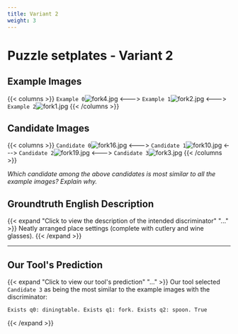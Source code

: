 ```yaml
---
title: Variant 2
weight: 3
---
```


# Puzzle setplates - Variant 2

## Example Images
{{< columns >}}
`Example 0`![fork4.jpg](/natscene_data/images/fork4.jpg)
<--->
`Example 1`![fork2.jpg](/natscene_data/images/fork2.jpg)
<--->
`Example 2`![fork1.jpg](/natscene_data/images/fork1.jpg)
{{< /columns >}}

## Candidate Images
{{< columns >}}
`Candidate 0`![fork16.jpg](/natscene_data/images/fork16.jpg)
<--->
`Candidate 1`![fork10.jpg](/natscene_data/images/fork10.jpg)
<--->
`Candidate 2`![fork19.jpg](/natscene_data/images/fork19.jpg)
<--->
`Candidate 3`![fork3.jpg](/natscene_data/images/fork3.jpg)
{{< /columns >}}

*Which candidate among the above candidates is most similar to all the example images? Explain why.*

## Groundtruth English Description

{{< expand "Click to view the description of the intended discriminator" "..." >}}
Neatly arranged place settings (complete with cutlery and wine glasses).
{{< /expand >}}

---



## Our Tool's Prediction

{{< expand "Click to view our tool's prediction" "..." >}}
Our tool selected `Candidate 3` as being the most similar to the example images with the discriminator:
```plaintext
Exists q0: diningtable. Exists q1: fork. Exists q2: spoon. True
```
{{< /expand >}}
